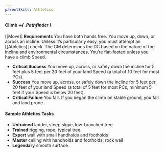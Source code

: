 ```yaml
---
parentSkill: Athletics
---
```


#### Climb *⬻{ .Pathfinder }*
[[Move]]
**Requirements** You have both hands free.
You move up, down, or across an incline. Unless it’s particularly easy, you must attempt an [[Athletics]] check. The GM determines the DC based on the nature of the incline and environmental circumstances. You’re flat-footed unless you have a climb Speed.
- **Critical Success** You move up, across, or safely down the incline for 5 feet plus 5 feet per 20 feet of your land Speed (a total of 10 feet for most PCs).
- **Success** You move up, across, or safely down the incline for 5 feet per 20 feet of your land Speed (a total of 5 feet for most PCs, minimum 5 feet if your Speed is below 20 feet).
- **Critical Failure** You fall. If you began the climb on stable ground, you fall and land prone.


#### Sample Athletics Tasks
- **Untrained** ladder, steep slope, low-branched tree
- **Trained** rigging, rope, typical tree
- **Expert** wall with small handholds and footholds
- **Master** ceiling with handholds and footholds, rock wall
- **Legendary** smooth surface